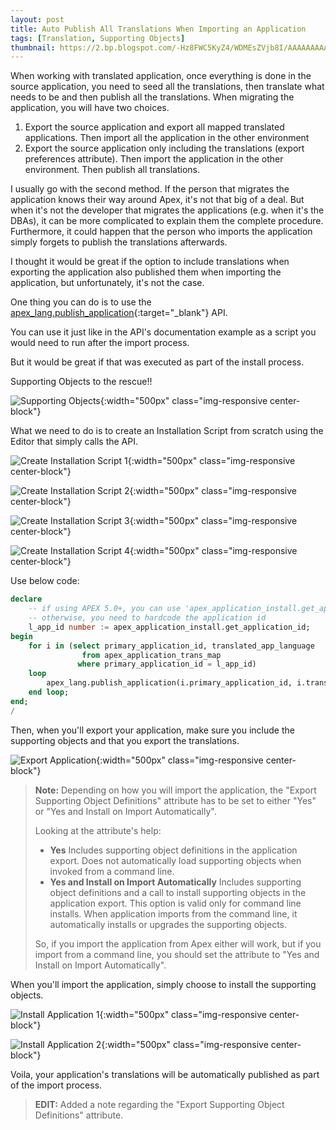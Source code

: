 ```yaml
---
layout: post
title: Auto Publish All Translations When Importing an Application
tags: [Translation, Supporting Objects]
thumbnail: https://2.bp.blogspot.com/-Hz8FWC5KyZ4/WDMEsZVjb8I/AAAAAAAAAQo/OPprlgn3iXU5CXF8A3nga9RsNXkkoCsWgCLcB/s72-c/apt%2B-%2Bsupporting%2Bobjects.png
---
```


When working with translated application, once everything is done in the source application, you need to seed all the translations, then translate what needs to be and then publish all the translations.
When migrating the application, you will have two choices.

1. Export the source application and export all mapped translated applications. Then import all the application in the other environment
2. Export the source application only including the translations (export preferences attribute). Then import the application in the other environment. Then publish all translations.

I usually go with the second method.
If the person that migrates the application knows their way around Apex, it's not that big of a deal.
But when it's not the developer that migrates the applications (e.g. when it's the DBAs), it can be more complicated to explain them the complete procedure.
Furthermore, it could happen that the person who imports the application simply forgets to publish the translations afterwards.

I thought it would be great if the option to include translations when exporting the application also published them when importing the application, but unfortunately, it's not the case.

One thing you can do is to use the [apex_lang.publish_application](http://docs.oracle.com/cd/E59726_01/doc.50/e39149/apex_lang.htm#CHDCBEDE){:target="_blank"} API.

You can use it just like in the API's documentation example as a script you would need to run after the import process.

But it would be great if that was executed as part of the install process.

Supporting Objects to the rescue!!

![Supporting Objects](https://2.bp.blogspot.com/-Hz8FWC5KyZ4/WDMEsZVjb8I/AAAAAAAAAQo/OPprlgn3iXU5CXF8A3nga9RsNXkkoCsWgCLcB/s1600/apt%2B-%2Bsupporting%2Bobjects.png "Supporting Objects"){:width="500px" class="img-responsive center-block"}

What we need to do is to create an Installation Script from scratch using the Editor that simply calls the API.

![Create Installation Script 1](https://4.bp.blogspot.com/-2b-oW9xFr0k/WDMFrfgKN6I/AAAAAAAAARA/Fbih1u5ivpgSdti_NYm5H_TukjhV956twCLcB/s1600/apt%2B-%2Bcreate%2Binstallation%2Bscript%2B1.png "Create Installation Script 1"){:width="500px" class="img-responsive center-block"}

![Create Installation Script 2](https://2.bp.blogspot.com/-VbS7W5yr_c4/WDMFrcGhQMI/AAAAAAAAARI/6GG2EAMWsI4JRm_9ZGb0oN8qqsGGBn8BgCLcB/s1600/apt%2B-%2Bcreate%2Binstallation%2Bscript%2B2.png "Create Installation Script 2"){:width="500px" class="img-responsive center-block"}

![Create Installation Script 3](https://2.bp.blogspot.com/-AhMyk90iAJg/WDMFrTCd7dI/AAAAAAAAARE/HRmqkGSfP_QgVAG1dF3DObJ4-IrrZDCrACLcB/s1600/apt%2B-%2Bcreate%2Binstallation%2Bscript%2B3.png "Create Installation Script 3"){:width="500px" class="img-responsive center-block"}

![Create Installation Script 4](https://1.bp.blogspot.com/-wGn4jgt-m7o/WDMFrvZfv8I/AAAAAAAAARM/hhZJZDPWVxABjk7QOhrhjK4LdhiHST1gQCLcB/s1600/apt%2B-%2Bcreate%2Binstallation%2Bscript%2B4.png "Create Installation Script 4"){:width="500px" class="img-responsive center-block"}

Use below code:
```sql
declare
    -- if using APEX 5.0+, you can use 'apex_application_install.get_application_id' to retrieve the application id
    -- otherwise, you need to hardcode the application id
    l_app_id number := apex_application_install.get_application_id;
begin
    for i in (select primary_application_id, translated_app_language
                from apex_application_trans_map
               where primary_application_id = l_app_id)
    loop
        apex_lang.publish_application(i.primary_application_id, i.translated_app_language);
    end loop;
end;
/
```

Then, when you'll export your application, make sure you include the supporting objects and that you export the translations.

![Export Application](https://1.bp.blogspot.com/-8qvsjkxMMDo/WDMGd5O4i-I/AAAAAAAAARQ/-6LNCx8gXD0JHm_pNRE4NYbNTeLnLsfcQCLcB/s1600/apt%2B-%2Bexport%2Bapplication.png "Export Application"){:width="500px" class="img-responsive center-block"}

> **Note:** Depending on how you will import the application, the "Export Supporting Object Definitions" attribute has to be set to either "Yes" or "Yes and Install on Import Automatically".
> 
> Looking at the attribute's help: 
> 
> - **Yes** Includes supporting object definitions in the application export. Does not automatically load supporting objects when invoked from a command line.
> - **Yes and Install on Import Automatically** Includes supporting object definitions and a call to install supporting objects in the application export. This option is valid only for command line installs. When application imports from the command line, it automatically installs or upgrades the supporting objects.
> 
> So, if you import the application from Apex either will work, but if you import from a command line, you should set the attribute to "Yes and Install on Import Automatically".


When you'll import the application, simply choose to install the supporting objects.

![Install Application 1](https://1.bp.blogspot.com/-N5EMdgjeOGw/WDMIcYYMZKI/AAAAAAAAARo/I-HvgqTNgbY4lAV6CV9LUII4tkEaT9usQCLcB/s1600/apt%2B-%2Binstall%2Bapplication%2B1.png "Install Application 1"){:width="500px" class="img-responsive center-block"}

![Install Application 2](https://1.bp.blogspot.com/-T6nUbp2x6pA/WDMIcc6dfAI/AAAAAAAAARk/-7KmjbITxzUumAgdYE3bTlwDEU0TPxu2ACLcB/s1600/apt%2B-%2Binstall%2Bapplication%2B2.png "Install Application 2"){:width="500px" class="img-responsive center-block"}

Voila, your application's translations will be automatically published as part of the import process.

> **EDIT:** Added a note regarding the "Export Supporting Object Definitions" attribute.